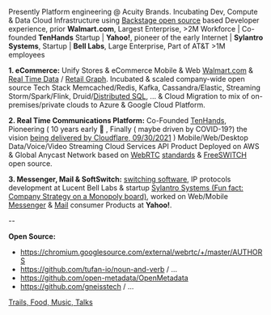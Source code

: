 Presently Platform engineering @ Acuity Brands. Incubating Dev, Compute & Data Cloud Infrastructure using [Backstage open source](https://backstage.io/) based Developer experience, prior **Walmart.com**, Largest Enterprise, >2M Workforce | Co-founded **TenHands** Startup | **Yahoo!**, pioneer of the early Internet | **Sylantro Systems**, Startup | **Bell Labs**, Large Enterprise, Part of AT&T >1M employees


**1. eCommerce:** Unify Stores & eCommerce Mobile & Web [Walmart.com](https://www.walmart.com/) & [Real Time Data](https://www.confluent.io/blog/apache-kafka-item-setup/) / [Retail Graph](https://medium.com/walmartlabs/retail-graph-walmarts-product-knowledge-graph-6ef7357963bc). Incubated & scaled company-wide open source Tech Stack Memcached/Redis, Kafka, Cassandra/Elastic, Streaming Storm/Spark/Flink, Druid/[Distributed SQL](https://blog.starburstdata.com/prestosql-becomes-trino), ... &  Cloud Migration to mix of on-premises/private clouds to Azure & Google Cloud Platform.

**2. Real Time Communications Platform:** Co-Founded [TenHands](https://twitter.com/an1kumar/status/277200713728274433?s=20), Pioneering ( 10 years early :thought_balloon: , Finally ( maybe driven by COVID-19?) the vision [being delivered by Cloudflare, 09/30/2021](https://blog.cloudflare.com/announcing-our-real-time-communications-platform/) ) Mobile/Web/Desktop Data/Voice/Video Streaming Cloud Services API Product Deployed on AWS & Global Anycast Network based on [WebRTC](https://queue.acm.org/detail.cfm?id=3457587) [standards](https://twitter.com/ietf/status/1354071004058951682) & [FreeSWITCH](https://freeswitch.org/) open source.

**3. Messenger, Mail & SoftSwitch:** [switching software](https://freeswitch.org/confluence/display/FREESWITCH/Glossary#Glossary-Softswitch), IP protocols development at Lucent Bell Labs & startup [Sylantro Systems (Fun fact: Company Strategy on a Monopoly board)](https://www.networkworld.com/article/2272062/broadsoft-acquires-sylantro-as-voip-market-consolidates.html), worked on Web/Mobile [Messenger](https://en.wikipedia.org/wiki/Yahoo!_Messenger) & [Mail](https://en.wikipedia.org/wiki/Yahoo!_Mail) consumer Products at **Yahoo!**.
 
--

**Open Source:**
- https://chromium.googlesource.com/external/webrtc/+/master/AUTHORS 
- https://github.com/tufan-io/noun-and-verb / ...
- https://github.com/open-metadata/OpenMetadata
- https://github.com/gneisstech / ...

[Trails, Food, Music, Talks](https://github.com/ankumar/Fun-Stuff) 

<!--
**ankumar/ankumar** is a ✨ _special_ ✨ repository because its `README.md` (this file) appears on your GitHub profile.

Here are some ideas to get you started:

- 🔭 I’m currently working on ...
- 🌱 I’m currently learning ...
- 👯 I’m looking to collaborate on ...
- 🤔 I’m looking for help with ...
- 💬 Ask me about ...
- 📫 How to reach me: ...
- 😄 Pronouns: ...
- ⚡ Fun fact: ...
-->
